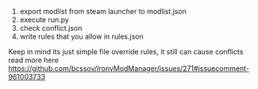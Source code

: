 
1. export modlist from steam launcher to modlist.json
2. execute run.py
3. check conflict.json 
4. write rules that you allow in rules.json

Keep in mind its just simple file override rules, it still can cause conflicts read more here https://github.com/bcssov/IronyModManager/issues/271#issuecomment-961003733